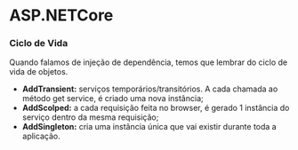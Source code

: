 # ASP.NETCore

### Ciclo de Vida
Quando falamos de injeção de dependência, temos que lembrar do ciclo de vida de objetos.

* **AddTransient:** serviços temporários/transitórios. A cada chamada ao método get service, é criado uma nova instância; 
* **AddScolped:** a cada requisição feita no browser, é gerado 1 instância do serviço dentro da mesma requisição;
* **AddSingleton:** cria uma instância única que vai existir durante toda a aplicação.
